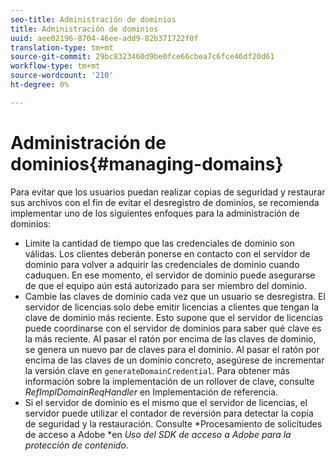 ```yaml
---
seo-title: Administración de dominios
title: Administración de dominios
uuid: aee02196-8704-46ee-add9-82b371722f0f
translation-type: tm+mt
source-git-commit: 29bc8323460d9be0fce66cbea7c6fce46df20d61
workflow-type: tm+mt
source-wordcount: '210'
ht-degree: 0%

---
```



# Administración de dominios{#managing-domains}

Para evitar que los usuarios puedan realizar copias de seguridad y restaurar sus archivos con el fin de evitar el desregistro de dominios, se recomienda implementar uno de los siguientes enfoques para la administración de dominios:

* Limite la cantidad de tiempo que las credenciales de dominio son válidas. Los clientes deberán ponerse en contacto con el servidor de dominio para volver a adquirir las credenciales de dominio cuando caduquen. En ese momento, el servidor de dominio puede asegurarse de que el equipo aún está autorizado para ser miembro del dominio.
* Cambie las claves de dominio cada vez que un usuario se desregistra. El servidor de licencias solo debe emitir licencias a clientes que tengan la clave de dominio más reciente. Esto supone que el servidor de licencias puede coordinarse con el servidor de dominios para saber qué clave es la más reciente. Al pasar el ratón por encima de las claves de dominio, se genera un nuevo par de claves para el dominio. Al pasar el ratón por encima de las claves de un dominio concreto, asegúrese de incrementar la versión clave en `generateDomainCredential`. Para obtener más información sobre la implementación de un rollover de clave, consulte *RefImplDomainReqHandler* en Implementación de referencia.
* Si el servidor de dominio es el mismo que el servidor de licencias, el servidor puede utilizar el contador de reversión para detectar la copia de seguridad y la restauración. Consulte *Procesamiento de solicitudes de acceso a Adobe *en *Uso del SDK de acceso a Adobe para la protección de contenido.*

